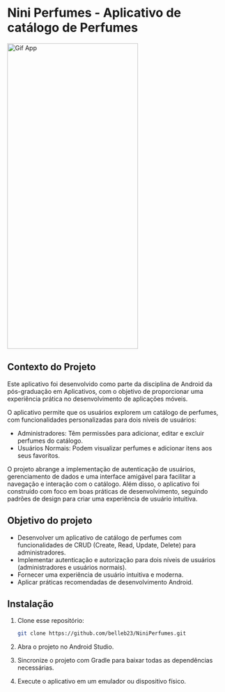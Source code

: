 # Nini Perfumes - Aplicativo de catálogo de Perfumes

<img src="https://github.com/belleb23/NiniPerfumes/assets/115180927/6038ed26-f1d3-43ad-b5eb-7eae270dab1a" alt="Gif App" width="300" height="700"/>

## Contexto do Projeto
Este aplicativo foi desenvolvido como parte da disciplina de Android da pós-graduação em Aplicativos, com o objetivo de proporcionar uma experiência prática no desenvolvimento de aplicações móveis.

O aplicativo permite que os usuários explorem um catálogo de perfumes, com funcionalidades personalizadas para dois níveis de usuários:

- Administradores: Têm permissões para adicionar, editar e excluir perfumes do catálogo.
- Usuários Normais: Podem visualizar perfumes e adicionar itens aos seus favoritos.
  
O projeto abrange a implementação de autenticação de usuários, gerenciamento de dados e uma interface amigável para facilitar a navegação e interação com o catálogo. Além disso, o aplicativo foi construído com foco em boas práticas de desenvolvimento, seguindo padrões de design para criar uma experiência de usuário intuitiva.

## Objetivo do projeto

- Desenvolver um aplicativo de catálogo de perfumes com funcionalidades de CRUD (Create, Read, Update, Delete) para administradores.
- Implementar autenticação e autorização para dois níveis de usuários (administradores e usuários normais).
- Fornecer uma experiência de usuário intuitiva e moderna.
- Aplicar práticas recomendadas de desenvolvimento Android.

## Instalação

1. Clone esse repositório:
   ```sh
   git clone https://github.com/belleb23/NiniPerfumes.git
   
2. Abra o projeto no Android Studio.

3. Sincronize o projeto com Gradle para baixar todas as dependências necessárias.

4. Execute o aplicativo em um emulador ou dispositivo físico.
